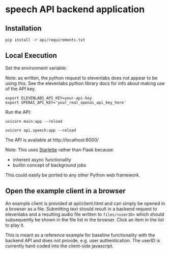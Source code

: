 # speech API backend application

## Installation

```
pip install -r api/requirements.txt
```

## Local Execution

Set the environment variable:

Note: as written, the python request to elevenlabs does not appear to be using this. See
the elevenlabs python library docs for info about making use of the API key.

```
export ELEVENLABS_API_KEY=your-api-key
export OPENAI_API_KEY='your_real_openai_api_key_here'
```


Run the API:

```
uvicorn main:app --reload

uvicorn api.speech:app --reload
```

The API is available at http://localhost:8000/

Note: This uses [Starlette](https://www.starlette.io/) rather than Flask because:

 - inherent async functionality
 - builtin concept of background jobs

This could easily be ported to any other Python web framework.


## Open the example client in a browser

An example client is provided at api/client.html and can simply be opened in a browser as
a file. Submitting text should result in a backend request to elevenlabs and a resulting
audio file written to `files/<userID>` which should subsequently be shown in the file
list in the browser. Click an item in the list to play it.

This is meant as a reference example for baseline functionality with the backend API
and does not provide, e.g. user authentication. The userID is currently hard-coded into
the client-side javascript.



